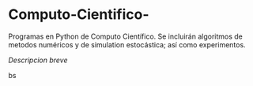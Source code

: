 # Computo-Cientifico-
Programas en Python de Computo Científico. Se incluirán algoritmos de metodos numéricos y de simulation estocástica; así como experimentos. 


*Descripcion breve*

bs
